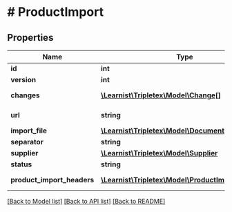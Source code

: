 # # ProductImport

## Properties

Name | Type | Description | Notes
------------ | ------------- | ------------- | -------------
**id** | **int** |  | [optional]
**version** | **int** |  | [optional]
**changes** | [**\Learnist\Tripletex\Model\Change[]**](Change.md) |  | [optional] [readonly]
**url** | **string** |  | [optional] [readonly]
**import_file** | [**\Learnist\Tripletex\Model\Document**](Document.md) |  | [optional]
**separator** | **string** |  | [optional]
**supplier** | [**\Learnist\Tripletex\Model\Supplier**](Supplier.md) |  | [optional]
**status** | **string** |  | [optional]
**product_import_headers** | [**\Learnist\Tripletex\Model\ProductImportHeader[]**](ProductImportHeader.md) |  | [optional] [readonly]

[[Back to Model list]](../../README.md#models) [[Back to API list]](../../README.md#endpoints) [[Back to README]](../../README.md)
